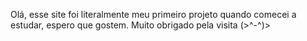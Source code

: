 Olá, esse site foi literalmente meu primeiro projeto quando comecei a estudar, espero que gostem. 
Muito obrigado pela visita (>^-^)>